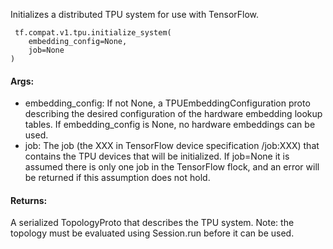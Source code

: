 Initializes a distributed TPU system for use with TensorFlow.

```
 tf.compat.v1.tpu.initialize_system(
    embedding_config=None,
    job=None
)
```
#### Args:
- embedding_config: If not None, a TPUEmbeddingConfiguration proto describing the desired configuration of the hardware embedding lookup tables. If embedding_config is None, no hardware embeddings can be used.
- job: The job (the XXX in TensorFlow device specification /job:XXX) that contains the TPU devices that will be initialized. If job=None it is assumed there is only one job in the TensorFlow flock, and an error will be returned if this assumption does not hold.
#### Returns:
A serialized TopologyProto that describes the TPU system. Note: the topology must be evaluated using Session.run before it can be used.
